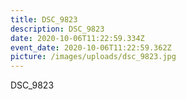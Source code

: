 ```yaml
---
title: DSC_9823
description: DSC_9823
date: 2020-10-06T11:22:59.334Z
event_date: 2020-10-06T11:22:59.362Z
picture: /images/uploads/dsc_9823.jpg
---
```

DSC_9823